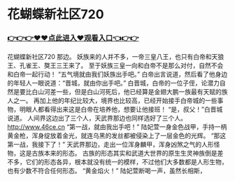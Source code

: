 # 花蝴蝶新社区720

### <a href="https://https://github.com/budfg/haiu/issues/1">👉👉👉♥♥点此进入♥观看入口👈👉👉</a>

花蝴蝶新社区720
那边。
    妖族来的人并不多，一帝三皇八王，也只有白帝和天狼王、孔雀王、獒王三王来了。
    至于妖族三皇一向和白帝不是那么对付，自然不会和白帝一起行动！
    “五气境就由我们妖族出手吧。”
    白帝出言说道，然后看了他身边的年轻人一眼说道：“晋城，就由你出手吧。”
    白晋城，白帝的一位子侄，论潜力自然是要比白山河差一些，但是白山河死后，他已经算是金翅大鹏一族最有天赋的族人之一。
    再加上他的年纪比较大，境界也比较高，已经开始接手白帝城的一些事物，明眼人都看得出来这是白帝在培养他，想要让他接班！
    “是，叔父！”白晋城说道。
    人间界这边出了三个人，天武界那边也同样选好了三个人。
   http://www.46ce.cn 
    “第一战，就由我出手吧！”
    陆妃萱一身金色战甲，手持一柄黄金枪，浑身绽放着金光，就连乌黑的发丝都被侵染上了一层金色的光辉。
    “那这第一战，我接下了！”
    天武界那边，走出一位浑身麟甲，浑身凶煞之气的人形怪物，这是古族本来的形态。
    古族的形态其实和武道大世界的原生生灵神族倒是差不多，它们的形态各异，根本就没有统一的模样，不过他们大多数都是人形生物，也有少数不符合任何形态。
    “黄金焰火！”
    陆妃萱断喝一声，虽然长相斯，
